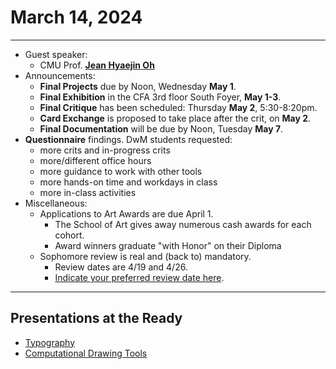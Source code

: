 # March 14, 2024

---

* Guest speaker:
  * CMU Prof. [**Jean Hyaejin Oh**](https://www.cs.cmu.edu/~./jeanoh/)
* Announcements: 
  * **Final Projects** due by Noon, Wednesday **May 1**.
  * **Final Exhibition** in the CFA 3rd floor South Foyer, **May 1-3**. 
  * **Final Critique** has been scheduled: Thursday **May 2**, 5:30-8:20pm.  
  * **Card Exchange** is proposed to take place after the crit, on **May 2**.
  * **Final Documentation** will be due by Noon, Tuesday **May 7**.
* **Questionnaire** findings. DwM students requested: 
  * more crits and in-progress crits 
  * more/different office hours
  * more guidance to work with other tools
  * more hands-on time and workdays in class
  * more in-class activities
* Miscellaneous: 
  * Applications to Art Awards are due April 1.
     * The School of Art gives away numerous cash awards for each cohort.
     * Award winners graduate "with Honor" on their Diploma
  * Sophomore review is real and (back to) mandatory.
     * Review dates are 4/19 and 4/26. 
     * [Indicate your preferred review date here](https://forms.gle/p1TtexSwNs12bcg97).

---

## Presentations at the Ready

* [Typography](../../topics/type/README.md)
* [Computational Drawing Tools](https://courses.ideate.cmu.edu/60-428/f2021/daily-notes/10-25-new-beginning/computational-drawing-tools/)
